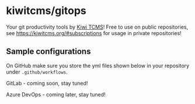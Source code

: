# kiwitcms/gitops

Your git productivity tools by [Kiwi TCMS](https://kiwitcms.org)!
Free to use on public repositories, see <https://kiwitcms.org/#subscriptions> for
usage in private repositories!


## Sample configurations

On GitHub make sure you store the yml files shown below in your repository under
`.github/workflows`.

GitLab - coming soon, stay tuned!

Azure DevOps - coming later, stay tuned!
